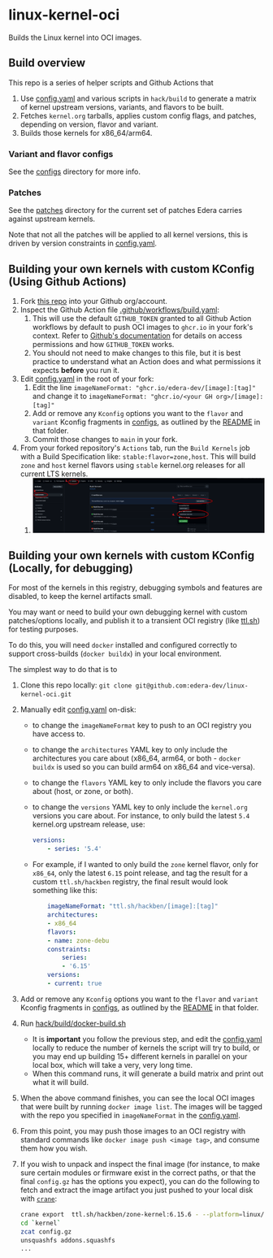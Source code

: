# linux-kernel-oci

Builds the Linux kernel into OCI images.

## Build overview

This repo is a series of helper scripts and Github Actions that

1. Use [config.yaml](/config.yaml) and various scripts in `hack/build` to generate a matrix of kernel upstream versions, variants, and flavors to be built.
1. Fetches `kernel.org` tarballs, applies custom config flags, and patches, depending on version, flavor and variant.
1. Builds those kernels for x86_64/arm64.

### Variant and flavor configs

See the [configs](/configs/README.md) directory for more info.

### Patches

See the [patches](/patches) directory for the current set of patches Edera carries against upstream kernels.

Note that not all the patches will be applied to all kernel versions, this is driven by version constraints in [config.yaml](/config.yaml).

## Building your own kernels with custom KConfig (Using Github Actions)

1. Fork [this repo](https://github.com/edera-dev/linux-kernel-oci.git) into your Github org/account.
1. Inspect the Github Action file [.github/workflows/build.yaml](/.github/workflows/build.yaml):
   1. This will use the default `GITHUB_TOKEN` granted to all Github Action workflows by default to push OCI images to `ghcr.io` in your fork's context. Refer to [Github's documentation](https://docs.github.com/en/packages/working-with-a-github-packages-registry/working-with-the-container-registry) for details on access permissions and how `GITHUB_TOKEN` works.
   1. You should not need to make changes to this file, but it is best practice to understand what an Action does and what permissions it expects **before** you run it.
1. Edit [config.yaml](/config.yaml) in the root of your fork:
   1. Edit the line `imageNameFormat: "ghcr.io/edera-dev/[image]:[tag]"` and change it to `imageNameFormat: "ghcr.io/<your GH org>/[image]:[tag]"`
   1. Add or remove any `Kconfig` options you want to the `flavor` and `variant` Kconfig fragments in [configs](/configs), as outlined by the [README](/configs/README.md) in that folder.
   1. Commit those changes to `main` in your fork.
1. From your forked repository's `Actions` tab, run the `Build Kernels` job with a Build Specification like: `stable:flavor=zone,host`. This will build `zone` and `host` kernel flavors using `stable` kernel.org releases for all current LTS kernels.
   1. ![Example](/images/job-example.png)

## Building your own kernels with custom KConfig (Locally, for debugging)

For most of the kernels in this registry, debugging symbols and features are disabled, to keep the kernel artifacts small.

You may want or need to build your own debugging kernel with custom patches/options locally, and publish it to a transient OCI registry (like [ttl.sh](ttl.sh)) for testing purposes.

To do this, you will need `docker` installed and configured correctly to support cross-builds (`docker buildx`) in your local environment.

The simplest way to do that is to

1. Clone this repo locally: `git clone git@github.com:edera-dev/linux-kernel-oci.git`
1. Manually edit [config.yaml](/config.yaml) on-disk:
   - to change the `imageNameFormat` key to push to an OCI registry you have access to.
   - to change the `architectures` YAML key to only include the architectures you care about (x86_64, arm64, or both - `docker buildx` is used so you can build arm64 on x86_64 and vice-versa).
   - to change the `flavors` YAML key to only include the flavors you care about (host, or zone, or both).
   - to change the `versions` YAML key to only include the `kernel.org` versions you care about. For instance, to only build the latest `5.4` kernel.org upstream release, use:

        ```yaml
        versions:
            - series: '5.4'
        ```

   - For example, if I wanted to only build the `zone` kernel flavor, only for `x86_64`, only the latest `6.15` point release, and tag the result for a custom `ttl.sh/hackben` registry, the final result would look something like this:

        ```yaml
            imageNameFormat: "ttl.sh/hackben/[image]:[tag]"
            architectures:
            - x86_64
            flavors:
            - name: zone-debu
            constraints:
                series:
                - '6.15'
            versions:
            - current: true
        ```

1. Add or remove any `Kconfig` options you want to the `flavor` and `variant` Kconfig fragments in [configs](/configs), as outlined by the [README](/configs/README.md) in that folder.
1. Run [hack/build/docker-build.sh](hack/build/docker-build.sh)
   - It is **important** you follow the previous step, and edit the [config.yaml](config.yaml) locally to reduce the number of kernels the script will try to build, or you may end up building 15+ different kernels in parallel on your local box, which will take a very, very long time.
   - When this command runs, it will generate a build matrix and print out what it will build.
1. When the above command finishes, you can see the local OCI images that were built by running `docker image list`. The images will be tagged with the repo you specified in `imageNameFormat` in the [config.yaml](/config.yaml).
1. From this point, you may push those images to an OCI registry with standard commands like `docker image push <image tag>`, and consume them how you wish.
1. If you wish to unpack and inspect the final image (for instance, to make sure certain modules or firmware exist in the correct paths, or that the final `config.gz` has the options you expect), you can do the following to fetch and extract the image artifact you just pushed to your local disk with [`crane`](https://github.com/google/go-containerregistry/blob/main/cmd/crane/README.md):

    ```sh
    crane export  ttl.sh/hackben/zone-kernel:6.15.6 - --platform=linux/amd64 | tar --keep-directory-symlink -xf - -C .
    cd `kernel`
    zcat config.gz
    unsquashfs addons.squashfs
    ...
    ```
